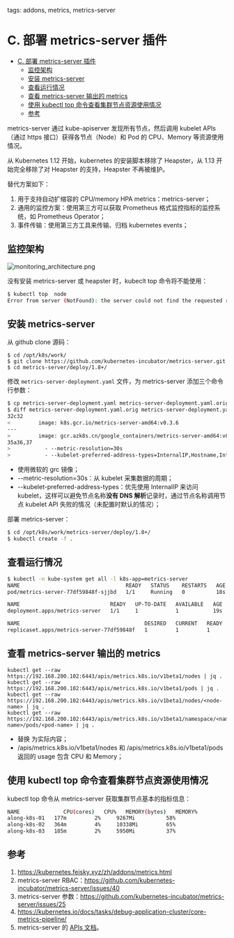 tags: addons, metrics, metrics-server

# C. 部署 metrics-server 插件
<!-- TOC -->

- [C. 部署 metrics-server 插件](#c-部署-metrics-server-插件)
    - [监控架构](#监控架构)
    - [安装 metrics-server](#安装-metrics-server)
    - [查看运行情况](#查看运行情况)
    - [查看 metrics-server 输出的 metrics](#查看-metrics-server-输出的-metrics)
    - [使用 kubectl top 命令查看集群节点资源使用情况](#使用-kubectl-top-命令查看集群节点资源使用情况)
    - [参考](#参考)

<!-- /TOC -->

metrics-server 通过 kube-apiserver 发现所有节点，然后调用 kubelet APIs（通过 https 接口）获得各节点（Node）和 Pod 的 CPU、Memory 等资源使用情况。

从 Kubernetes 1.12 开始，kubernetes 的安装脚本移除了 Heapster，从 1.13 开始完全移除了对 Heapster 的支持，Heapster 不再被维护。

替代方案如下：

1. 用于支持自动扩缩容的 CPU/memory HPA metrics：metrics-server；
2. 通用的监控方案：使用第三方可以获取 Prometheus 格式监控指标的监控系统，如 Prometheus Operator；
3. 事件传输：使用第三方工具来传输、归档 kubernetes events；


## 监控架构

![monitoring_architecture.png](images/monitoring_architecture.png)

没有安装 metrics-server 或 heapster 时，kubeclt top 命令将不能使用：

``` bash
$ kubectl top  node
Error from server (NotFound): the server could not find the requested resource (get services http:heapster:)
```

## 安装 metrics-server

从 github clone 源码：

``` 
$ cd /opt/k8s/work/
$ git clone https://github.com/kubernetes-incubator/metrics-server.git
$ cd metrics-server/deploy/1.8+/
```

修改 `metrics-server-deployment.yaml` 文件，为 metrics-server 添加三个命令行参数：

``` bash
$ cp metrics-server-deployment.yaml metrics-server-deployment.yaml.orig
$ diff metrics-server-deployment.yaml.orig metrics-server-deployment.yaml
32c32
<         image: k8s.gcr.io/metrics-server-amd64:v0.3.6
---
>         image: gcr.azk8s.cn/google_containers/metrics-server-amd64:v0.3.6
35a36,37
>           - --metric-resolution=30s
>           - --kubelet-preferred-address-types=InternalIP,Hostname,InternalDNS,ExternalDNS,ExternalIP
```
+ 使用微软的 grc 镜像；
+ --metric-resolution=30s：从 kubelet 采集数据的周期；
+ --kubelet-preferred-address-types：优先使用 InternalIP 来访问 kubelet，这样可以避免节点名称**没有 DNS 解析**记录时，通过节点名称调用节点 kubelet API 失败的情况（未配置时默认的情况）；

部署 metrics-server：

``` bash
$ cd /opt/k8s/work/metrics-server/deploy/1.8+/
$ kubectl create -f .
```

## 查看运行情况

``` bash
$ kubectl -n kube-system get all -l k8s-app=metrics-server
NAME                                  READY   STATUS    RESTARTS   AGE
pod/metrics-server-77df59848f-sjjbd   1/1     Running   0          18s

NAME                             READY   UP-TO-DATE   AVAILABLE   AGE
deployment.apps/metrics-server   1/1     1            1           19s

NAME                                        DESIRED   CURRENT   READY   AGE
replicaset.apps/metrics-server-77df59848f   1         1         1       19s
```

## 查看 metrics-server 输出的 metrics

```
kubectl get --raw https://192.168.200.102:6443/apis/metrics.k8s.io/v1beta1/nodes | jq .
kubectl get --raw https://192.168.200.102:6443/apis/metrics.k8s.io/v1beta1/pods | jq .
kubectl get --raw https://192.168.200.102:6443/apis/metrics.k8s.io/v1beta1/nodes/<node-name> | jq .
kubectl get --raw https://192.168.200.102:6443/apis/metrics.k8s.io/v1beta1/namespace/<namespace-name>/pods/<pod-name> | jq .
```
+ 替换 <xxx> 为实际内容；
+ /apis/metrics.k8s.io/v1beta1/nodes 和 /apis/metrics.k8s.io/v1beta1/pods 返回的 usage 包含 CPU 和 Memory；

## 使用 kubectl top 命令查看集群节点资源使用情况

kubectl top 命令从 metrics-server 获取集群节点基本的指标信息：

``` bash
NAME              CPU(cores)   CPU%   MEMORY(bytes)   MEMORY%   
along-k8s-01   177m         2%     9267Mi          58%       
along-k8s-02   364m         4%     10338Mi         65%       
along-k8s-03   185m         2%     5950Mi          37%   
```

## 参考

1. https://kubernetes.feisky.xyz/zh/addons/metrics.html
2. metrics-server RBAC：https://github.com/kubernetes-incubator/metrics-server/issues/40
3. metrics-server 参数：https://github.com/kubernetes-incubator/metrics-server/issues/25
4. https://kubernetes.io/docs/tasks/debug-application-cluster/core-metrics-pipeline/
5. metrics-server 的 [APIs 文档](https://github.com/kubernetes/community/blob/master/contributors/design-proposals/instrumentation/resource-metrics-api.md)。
